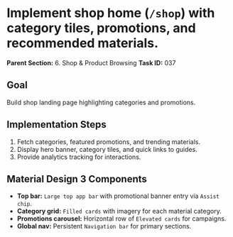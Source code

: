 # Implement shop home (`/shop`) with category tiles, promotions, and recommended materials.

**Parent Section:** 6. Shop & Product Browsing
**Task ID:** 037

## Goal
Build shop landing page highlighting categories and promotions.

## Implementation Steps
1. Fetch categories, featured promotions, and trending materials.
2. Display hero banner, category tiles, and quick links to guides.
3. Provide analytics tracking for interactions.

## Material Design 3 Components
- **Top bar:** `Large top app bar` with promotional banner entry via `Assist chip`.
- **Category grid:** `Filled cards` with imagery for each material category.
- **Promotions carousel:** Horizontal row of `Elevated cards` for campaigns.
- **Global nav:** Persistent `Navigation bar` for primary sections.
